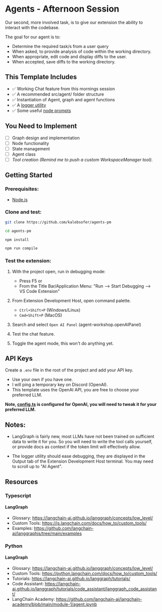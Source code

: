 # Agents - Afternoon Session


Our second, more involved task, is to give our extension the ability to interact with the codebase.

The goal for our agent is to:
- Determine the required task/s from a user query
- When asked, to provide analysis of code within the working directory. 
- When appropriate, edit code and display diffs to the user.
- When accepted, save diffs to the working directory.


## This Template Includes

- ✅ Working Chat feature from this mornings session
- ✅ A recommended src/agent/ folder structure
- ✅ Instantiation of Agent, graph and agent functions
- ✅ A [logger utility](src/agent/utils/Logger.ts)
- ✅ Some useful [node prompts](src/agent/prompts.ts)


## You Need to Implement

- [ ] Graph design and implementation
- [ ] Node functionality
- [ ] State management
- [ ] Agent class
- [ ] *Tool creation (Remind me to push a custom WorkspaceManager tool).*

## Getting Started

### Prerequisites:
- [Node.js](https://nodejs.org/en/download)

### Clone and test:
```bash
git clone https://github.com/kalebsofer/agents-pm

cd agents-pm

npm install

npm run compile
```
### Test the extension:
1. With the project open, run in debugging mode: 
    - Press F5 or
    - From the Title Bar/Application Menu: "Run --> Start Debugging --> VS Code Extension"
2. From Extension Development Host, open command palette. 
    - `Ctrl+Shift+P` (Windows/Linux)
    - `Cmd+Shift+P` (MacOS)
3. Search and select `Open AI Panel` (agent-workshop.openAIPanel)

4. Test the chat feature. 
5. Toggle the agent mode, this won't do anything yet.

## API Keys

Create a `.env` file in the root of the project and add your API key.

- Use your own if you have one. 
- I will ping a temporary key on Discord (OpenAI). 
- This template uses the OpenAI API, you are free to choose your preferred LLM.

**Note, [config.ts](src/config.ts) is configured for OpenAI, you will need to tweak it for your preferred LLM.**

## Notes:
- LangGraph is fairly new, most LLMs have not been trained on sufficient data to write it for you. So you will need to write the tool calls yourself, or provide docs as context if the token limit will effectively allow.

- The logger utility should ease debugging, they are displayed in the Output tab of the Extension Development Host terminal. You may need to scroll up to "AI Agent".


## Resources

### Typescript
#### LangGraph
- Glossary: https://langchain-ai.github.io/langgraph/concepts/low_level/
- Custom Tools: https://js.langchain.com/docs/how_to/custom_tools/
- Examples: https://github.com/langchain-ai/langgraphjs/tree/main/examples


### Python
#### LangGraph
- Glossary: https://langchain-ai.github.io/langgraph/concepts/low_level/
- Custom Tools: https://python.langchain.com/docs/how_to/custom_tools/
- Tutorials: https://langchain-ai.github.io/langgraph/tutorials/
- Code Assistant: https://langchain-ai.github.io/langgraph/tutorials/code_assistant/langgraph_code_assistant/
- LangChain Academy: https://github.com/langchain-ai/langchain-academy/blob/main/module-1/agent.ipynb